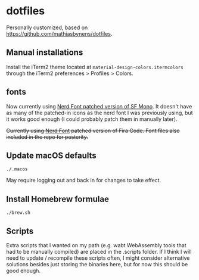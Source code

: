 # dotfiles

Personally customized, based on <https://github.com/mathiasbynens/dotfiles>.

## Manual installations

Install the iTerm2 theme located at `material-design-colors.itermcolors` through the iTerm2 preferences > Profiles > Colors.

## fonts

Now currently using [Nerd Font patched version of SF Mono](https://github.com/Twixes/SF-Mono-Powerline).
It doesn't have as many of the patched-in icons as the nerd font I was previously using, but it works good enough (I could probably patch them in manually later).

~~Currently using [Nerd Font](https://github.com/ryanoasis/nerd-fonts) patched version of Fira Code. Font files also included in the repo for posterity.~~

## Update macOS defaults
```
./.macos
```

May require logging out and back in for changes to take effect.

## Install Homebrew formulae
```
./brew.sh
```

## Scripts
Extra scripts that I wanted on my path (e.g. wabt WebAssembly tools that had to be manually compiled) are placed in the .scripts folder.
If I think I will need to update / recompile these scripts often, I might consider alternative solutions besides just storing the binaries here, but for now this should be good enough.

